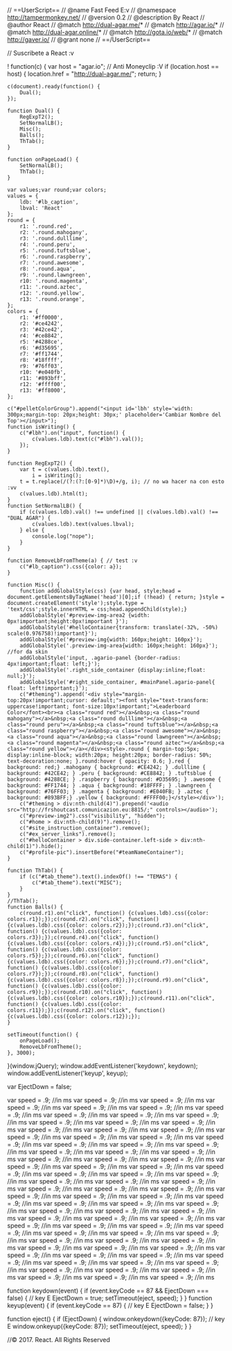 // ==UserScript==
// @name         Fast Feed E:v 
// @namespace    http://tampermonkey.net/
// @version      0.2
// @description  By React
// @author       React
// @match        http://dual-agar.me/*
// @match        http://agar.io/*
// @match        http://dual-agar.online/*
// @match        http://gota.io/web/*
// @match        http://gaver.io/
// @grant        none
// ==/UserScript==

// Suscribete a React :v

! function(c) {
    var host = "agar.io"; // Anti Moneyclip :V
    if (location.host == host) {
        location.href = "http://dual-agar.me/";
        return;
    }

    c(document).ready(function() {
        Dual();
    });

    function Dual() {
        RegExpT2();
        SetNormalLB();
        Misc();
        Balls();
        ThTab();
    }

    function onPageLoad() {
        SetNormalLB();
        ThTab();
    }

    var values;var round;var colors;
    values = {
        ldb: '#lb_caption',
        lbval: 'React'
    };
    round = {
        r1: '.round.red',
        r2: '.round.mahogany',
        r3: '.round.dulllime',
        r4: '.round.peru',
        r5: '.round.tuftsblue',
        r6: '.round.raspberry',
        r7: '.round.awesome',
        r8: '.round.aqua',
        r9: '.round.lawngreen',
        r10: '.round.magenta',
        r11: '.round.aztec',
        r12: '.round.yellow',
        r13: '.round.orange',
    };
    colors = {
        r1: '#ff0000',
        r2: '#ce4242',
        r3: '#42ce42',
        r4: '#ce8842',
        r5: '#4288ce',
        r6: '#d35695',
        r7: '#ff1744',
        r8: '#18ffff',
        r9: '#76ff03',
        r10: '#e040fb',
        r11: '#893bff',
        r12: '#ffff00',
        r13: '#ff8000',
    };

    c("#pelletColorGroup").append("<input id='lbh' style='width: 300px;margin-top: 20px;height: 30px;' placeholder='Cambiar Nombre del Top'></input>");
    function isWriting() {
        c("#lbh").on("input", function() {
            c(values.ldb).text(c("#lbh").val());
        });
    }

    function RegExpT2() {
        var t = c(values.ldb).text(),
            i = isWriting();
        t = t.replace(/(?:(?:[0-9]*)\D)+/g, i); // no wa hacer na con esto :vv
        c(values.ldb).html(t);
    }
    function SetNormalLB() {
        if (c(values.ldb).val() !== undefined || c(values.ldb).val() !== "DUAL AGAR") {
            c(values.ldb).text(values.lbval);
        } else {
            console.log("nope");
        }
    }

    function RemoveLbFromTheme(a) { // test :v
        c("#lb_caption").css({color: a});
    }

    function Misc() {
        function addGlobalStyle(css) {var head, style;head = document.getElementsByTagName('head')[0];if (!head) { return; }style = document.createElement('style');style.type = 'text/css';style.innerHTML = css;head.appendChild(style);}
        addGlobalStyle('#preview-img-area2 {width: 0px!important;height:0px!important }');
        addGlobalStyle('#helloContainer{transform: translate(-32%, -50%) scale(0.976758)!important}');
        addGlobalStyle('#preview-img{width: 160px;height: 160px}');
        addGlobalStyle('.preview-img-area{width: 160px;height: 160px}'); //for da skin
        addGlobalStyle('input, .agario-panel {border-radius: 4px!important;float: left;}');
        addGlobalStyle('.right_side_container {display:inline;float: null;}');
        addGlobalStyle('#right_side_container, #mainPanel.agario-panel{    float: left!important;}');
        c("#theming").append('<div style="margin-top:20px!important;cursor: default;"><font style="text-transform: uppercase!important; font-size:10px!important;">Leaderboard Color</font><br><a class="round red"></a>&nbsp;<a class="round mahogany"></a>&nbsp;<a class="round dulllime"></a>&nbsp;<a class="round peru"></a>&nbsp;<a class="round tuftsblue"></a>&nbsp;<a class="round raspberry"></a>&nbsp;<a class="round awesome"></a>&nbsp;<a class="round aqua"></a>&nbsp;<a class="round lawngreen"></a>&nbsp;<a class="round magenta"></a>&nbsp;<a class="round aztec"></a>&nbsp;<a class="round yellow"></a></div><style>.round { margin-top:5px; display:inline-block; width:20px; height:20px; border-radius: 50%; text-decoration:none; }.round:hover { opacity: 0.6; }.red { background: red;} .mahogany { background: #CE4242; } .dulllime { background: #42CE42; } .peru { background: #CE8842; } .tuftsblue { background: #4288CE; } .raspberry { background: #D35695; } .awesome { background: #FF1744; } .aqua { background: #18FFFF; } .lawngreen { background: #76FF03; } .magenta { background: #E040FB; } .aztec { background: #893BFF;} .yellow { background: #FFFF00;}</style></div>');
        c("#theming > div:nth-child(4)").prepend('<audio src="http://frshoutcast.comunicazion.eu:8815/;" controls></audio>');
        c("#preview-img2").css("visibility", "hidden");
        c("#home > div:nth-child(9)").remove();
        c("#site_instruction_container").remove();
        c("#ex_server_links").remove();
        c("#helloContainer > div.side-container.left-side > div:nth-child(1)").hide();
        c("#profile-pic").insertBefore("#teamNameContainer");
    }

    function ThTab() {
        if (c("#tab_theme").text().indexOf() !== "TEMAS") {
            c("#tab_theme").text("MISC");
        }
    }
    //ThTab();
    function Balls() {
        c(round.r1).on("click", function() {c(values.ldb).css({color: colors.r1});});c(round.r2).on("click", function() {c(values.ldb).css({color: colors.r2});});c(round.r3).on("click", function() {c(values.ldb).css({color: colors.r3});});c(round.r4).on("click", function() {c(values.ldb).css({color: colors.r4});});c(round.r5).on("click", function() {c(values.ldb).css({color: colors.r5});});c(round.r6).on("click", function() {c(values.ldb).css({color: colors.r6});});c(round.r7).on("click", function() {c(values.ldb).css({color: colors.r7});});c(round.r8).on("click", function() {c(values.ldb).css({color: colors.r8});});c(round.r9).on("click", function() {c(values.ldb).css({color: colors.r9});});c(round.r10).on("click", function() {c(values.ldb).css({color: colors.r10});});c(round.r11).on("click", function() {c(values.ldb).css({color: colors.r11});});c(round.r12).on("click", function() {c(values.ldb).css({color: colors.r12});});
    }

    setTimeout(function() {
        onPageLoad();
        RemoveLbFromTheme();
    }, 3000);
}(window.jQuery);
window.addEventListener('keydown', keydown);
window.addEventListener('keyup', keyup);

var EjectDown = false;

var speed = .9; //in ms
var speed = .9; //in ms
var speed = .9; //in ms
var speed = .9; //in ms
var speed = .9; //in ms
var speed = .9; //in ms
var speed = .9; //in ms
var speed = .9; //in ms
var speed = .9; //in ms
var speed = .9; //in ms
var speed = .9; //in ms
var speed = .9; //in ms
var speed = .9; //in ms
var speed = .9; //in ms
var speed = .9; //in ms
var speed = .9; //in ms
var speed = .9; //in ms
var speed = .9; //in ms
var speed = .9; //in ms
var speed = .9; //in ms
var speed = .9; //in ms
var speed = .9; //in ms
var speed = .9; //in ms
var speed = .9; //in ms
var speed = .9; //in ms
var speed = .9; //in ms
var speed = .9; //in ms
var speed = .9; //in ms
var speed = .9; //in ms
var speed = .9; //in ms
var speed = .9; //in ms
var speed = .9; //in ms
var speed = .9; //in ms
var speed = .9; //in ms
var speed = .9; //in ms
var speed = .9; //in ms
var speed = .9; //in ms
var speed = .9; //in ms
var speed = .9; //in ms
var speed = .9; //in ms
var speed = .9; //in ms
var speed = .9; //in ms
var speed = .9; //in ms
var speed = .9; //in ms
var speed = .9; //in ms
var speed = .9; //in ms
var speed = .9; //in ms
var speed = .9; //in ms
var speed = .9; //in ms
var speed = .9; //in ms
var speed = .9; //in ms
var speed = .9; //in ms
var speed = .9; //in ms
var speed = .9; //in ms
var speed = .9; //in ms
var speed = .9; //in ms
var speed = .9; //in ms
var speed = .9; //in ms
var speed = .9; //in ms
var speed = .9; //in ms
var speed = .9; //in ms
var speed = .9; //in ms
var speed = .9; //in ms
var speed = .9; //in ms
var speed = .9; //in ms
var speed = .9; //in ms
var speed = .9; //in ms
var speed = .9; //in ms
var speed = .9; //in ms
var speed = .9; //in ms
var speed = .9; //in ms
var speed = .9; //in ms
var speed = .9; //in ms
var speed = .9; //in ms
var speed = .9; //in ms
var speed = .9; //in ms
var speed = .9; //in ms
var speed = .9; //in ms
var speed = .9; //in ms
var speed = .9; //in ms
var speed = .9; //in ms


function keydown(event) {
    if (event.keyCode == 87 && EjectDown === false) { // key E
        EjectDown = true;
        setTimeout(eject, speed);
    }
}
function keyup(event) {
    if (event.keyCode == 87) { // key E
        EjectDown = false;
    }
}

function eject() {
    if (EjectDown) {
        window.onkeydown({keyCode: 87}); // key E
        window.onkeyup({keyCode: 87});
        setTimeout(eject, speed);
    }
}

//© 2017. React. All Rights Reserved
